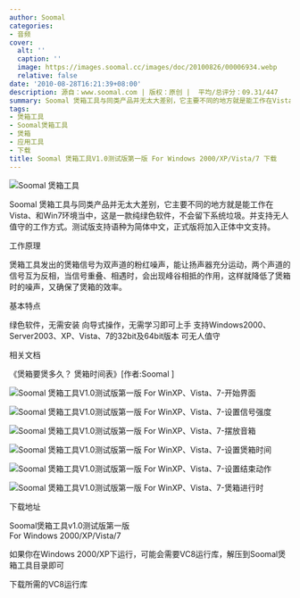```yaml
---
author: Soomal
categories:
- 音频
cover:
  alt: ''
  caption: ''
  image: https://images.soomal.cc/images/doc/20100826/00006934.webp
  relative: false
date: '2010-08-28T16:21:39+08:00'
description: 源自：www.soomal.com | 版权：原创 |  平均/总评分：09.31/447
summary: Soomal 煲箱工具与同类产品并无太大差别，它主要不同的地方就是能工作在Vista、和Win7环境当中，这是一款纯绿色软件，不会留下系统垃圾。并支持无人值守的工作方式。测试版支持语种为简体中文，正式版将加入正体中文支持。
tags:
- 煲箱工具
- Soomal煲箱工具
- 煲箱
- 应用工具
- 下载
title: Soomal 煲箱工具V1.0测试版第一版 For Windows 2000/XP/Vista/7 下载
---
```


![Soomal 煲箱工具](https://images.soomal.cc/images/doc/20100826/00006934.webp)



Soomal 煲箱工具与同类产品并无太大差别，它主要不同的地方就是能工作在Vista、和Win7环境当中，这是一款纯绿色软件，不会留下系统垃圾。并支持无人值守的工作方式。测试版支持语种为简体中文，正式版将加入正体中文支持。



工作原理



煲箱工具发出的煲箱信号为双声道的粉红噪声，能让扬声器充分运动，两个声道的信号互为反相，当信号重叠、相遇时，会出现峰谷相抵的作用，这样就降低了煲箱时的噪声，又确保了煲箱的效率。



基本特点



绿色软件，无需安装
向导式操作，无需学习即可上手
支持Windows2000、Server2003、XP、Vista、7的32bit及64bit版本
可无人值守



相关文档



《煲箱要煲多久？ 煲箱时间表》[作者:Soomal ]



![Soomal 煲箱工具V1.0测试版第一版 For WinXP、Vista、7-开始界面](https://images.soomal.cc/images/doc/20100819/00006795.webp)



![Soomal 煲箱工具V1.0测试版第一版 For WinXP、Vista、7-设置信号强度](https://images.soomal.cc/images/doc/20100819/00006796.webp)



![Soomal 煲箱工具V1.0测试版第一版 For WinXP、Vista、7-摆放音箱](https://images.soomal.cc/images/doc/20100828/00006967.webp)



![Soomal 煲箱工具V1.0测试版第一版 For WinXP、Vista、7-设置煲箱时间](https://images.soomal.cc/images/doc/20100828/00006968.webp)



![Soomal 煲箱工具V1.0测试版第一版 For WinXP、Vista、7-设置结束动作](https://images.soomal.cc/images/doc/20100828/00006969.webp)



![Soomal 煲箱工具V1.0测试版第一版 For WinXP、Vista、7-煲箱进行时](https://images.soomal.cc/images/doc/20100828/00006970.webp)



下载地址



Soomal煲箱工具v1.0测试版第一版   
For Windows 2000/XP/Vista/7



如果你在Windows 2000/XP下运行，可能会需要VC8运行库，解压到Soomal煲箱工具目录即可



下载所需的VC8运行库